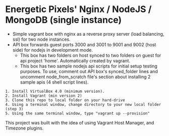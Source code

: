 Energetic Pixels' Nginx / NodeJS / MongoDB (single instance)
====================================================

* Simple vagrant box with nginx as a reverse proxy server (load balancing, ssl) for two node instances.
* API box forwards guest ports 3000 and 3001 to 9001 and 9002 (host side) for nodejs in development mode.
  * This box has two folders on host synced to two folders on guest for api project 'home'. Automatically created by vagrant.
  * This box has two sample nodejs api scripts for initial setup testing purposes. To use, comment out API box's synced_folder lines and uncomment node_from_scratch file's section about installing 2 sample apis (4 shell script lines).

```
1. Install VirtualBox 4.0 (minimum version).
2. Install Vagrant (min version 2)
3. Clone this repo to local folder on your hard-drive
4. Using a terminal window, change directory to your new local folder (step 3)
5. Using the same terminal window, type "vagrant up --provision"
```

This project was built with the idea of using Vagrant Host Manager, and Timezone plugins.
